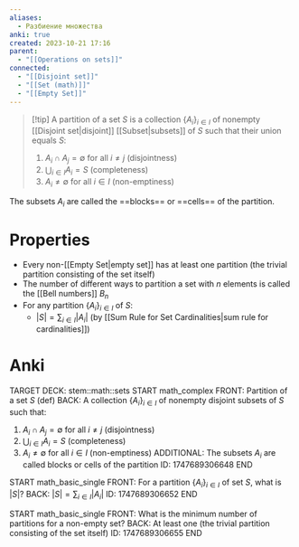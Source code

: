 ```yaml
---
aliases:
  - Разбиение множества
anki: true
created: 2023-10-21 17:16
parent:
  - "[[Operations on sets]]"
connected:
  - "[[Disjoint set]]"
  - "[[Set (math)]]"
  - "[[Empty Set]]"
---
```


> [!tip] A partition of a set $S$
> is a collection $\{A_i\}_{i \in I}$ of nonempty [[Disjoint set|disjoint]] [[Subset|subsets]] of $S$ such that their union equals $S$:
> 1. $A_i \cap A_j = \emptyset$ for all $i \neq j$ (disjointness)
> 2. $\bigcup_{i \in I} A_i = S$ (completeness)
> 3. $A_i \neq \emptyset$ for all $i \in I$ (non-emptiness)

The subsets $A_i$ are called the ==blocks== or ==cells== of the partition.

# Properties
- Every non-[[Empty Set|empty set]] has at least one partition (the trivial partition consisting of the set itself)
- The number of different ways to partition a set with $n$ elements is called the [[Bell numbers]] $B_n$
- For any partition $\{A_i\}_{i \in I}$ of $S$:
    - $|S| = \sum_{i \in I} |A_i|$ (by [[Sum Rule for Set Cardinalities|sum rule for cardinalities]])

# Anki
TARGET DECK: stem::math::sets
START
math_complex
FRONT: Partition of a set $S$ (def)
BACK: A collection $\{A_i\}_{i \in I}$ of nonempty disjoint subsets of $S$ such that:
1. $A_i \cap A_j = \emptyset$ for all $i \neq j$ (disjointness)
2. $\bigcup_{i \in I} A_i = S$ (completeness)
3. $A_i \neq \emptyset$ for all $i \in I$ (non-emptiness)
ADDITIONAL: The subsets $A_i$ are called blocks or cells of the partition
ID: 1747689306648
END

START
math_basic_single
FRONT: For a partition $\{A_i\}_{i \in I}$ of set $S$, what is $|S|$?
BACK: $|S| = \sum_{i \in I} |A_i|$
ID: 1747689306652
END

START
math_basic_single
FRONT: What is the minimum number of partitions for a non-empty set?
BACK: At least one (the trivial partition consisting of the set itself)
ID: 1747689306655
END




